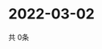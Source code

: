 # 2022-03-02
  共 0条

  <!-- BEGIN -->
  <!-- 最后更新时间Wed Mar 02 2022 21:02:30 GMT+0000 (Coordinated Universal Time) -->
  
  <!-- END -->
  
  
